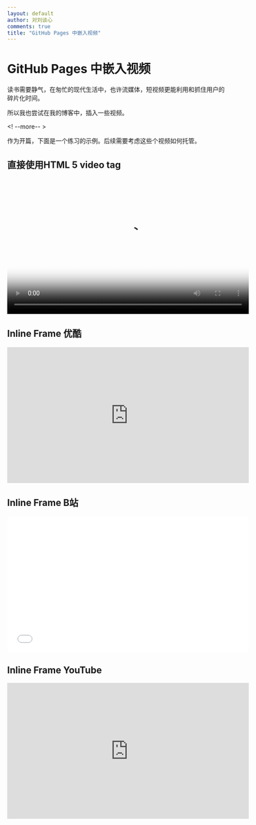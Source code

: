 ```yaml
---
layout: default
author: 对刘谈心
comments: true
title: "GitHub Pages 中嵌入视频"
---
```


# GitHub Pages 中嵌入视频

读书需要静气，在匆忙的现代生活中，也许流媒体，短视频更能利用和抓住用户的碎片化时间。

所以我也尝试在我的博客中，插入一些视频。

<! --more-- >

作为开篇，下面是一个练习的示例。后续需要考虑这些个视频如何托管。

## 直接使用HTML 5 video tag

<video width="560" height="315" src="http://media.w3.org/2010/05/sintel/trailer.mp4" controls="controls" poster="http://media.w3.org/2010/05/sintel/poster.png">
your browser does not support the  HTML5 Video element
</video>

## Inline Frame 优酷

<iframe width="560" height="315" src="http://player.youku.com/embed/XNjk4MzE4MTg4" frameborder="0" allowfullscreen></iframe>

## Inline Frame B站

<iframe width="560" height="315" src="//player.bilibili.com/player.html?aid=29819774&cid=51915240&page=1" 
frameborder="0" allowfullscreen></iframe>

## Inline Frame YouTube

<iframe width="560" height="315" src="https://www.youtube.com/embed/P1QE8ZPwsgc" frameborder="0" allowfullscreen></iframe>
